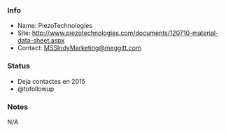### Info

* Name: PiezoTechnologies
* Site: http://www.piezotechnologies.com/documents/120710-material-data-sheet.aspx
* Contact: MSSIndyMarketing@meggitt.com

### Status

* Deja contactes en 2015
* @tofollowup

### Notes

N/A
